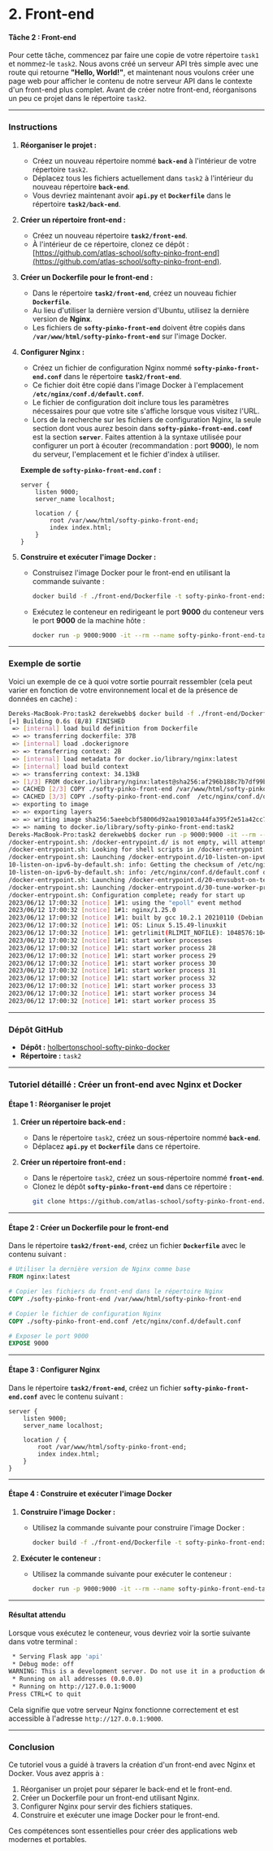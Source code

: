 # 2. Front-end

#### **Tâche 2 : Front-end**

Pour cette tâche, commencez par faire une copie de votre répertoire `task1` et nommez-le `task2`. Nous avons créé un serveur API très simple avec une route qui retourne **"Hello, World!"**, et maintenant nous voulons créer une page web pour afficher le contenu de notre serveur API dans le contexte d'un front-end plus complet. Avant de créer notre front-end, réorganisons un peu ce projet dans le répertoire `task2`.

---

### **Instructions**

1. **Réorganiser le projet :**
   - Créez un nouveau répertoire nommé **`back-end`** à l'intérieur de votre répertoire `task2`.
   - Déplacez tous les fichiers actuellement dans `task2` à l'intérieur du nouveau répertoire **`back-end`**.
   - Vous devriez maintenant avoir **`api.py`** et **`Dockerfile`** dans le répertoire **`task2/back-end`**.

2. **Créer un répertoire front-end :**
   - Créez un nouveau répertoire **`task2/front-end`**.
   - À l'intérieur de ce répertoire, clonez ce dépôt :  
     [https://github.com/atlas-school/softy-pinko-front-end](https://github.com/atlas-school/softy-pinko-front-end).

3. **Créer un Dockerfile pour le front-end :**
   - Dans le répertoire **`task2/front-end`**, créez un nouveau fichier **`Dockerfile`**.
   - Au lieu d'utiliser la dernière version d'Ubuntu, utilisez la dernière version de **Nginx**.
   - Les fichiers de **`softy-pinko-front-end`** doivent être copiés dans **`/var/www/html/softy-pinko-front-end`** sur l'image Docker.

4. **Configurer Nginx :**
   - Créez un fichier de configuration Nginx nommé **`softy-pinko-front-end.conf`** dans le répertoire **`task2/front-end`**.
   - Ce fichier doit être copié dans l'image Docker à l'emplacement **`/etc/nginx/conf.d/default.conf`**.
   - Le fichier de configuration doit inclure tous les paramètres nécessaires pour que votre site s'affiche lorsque vous visitez l'URL.
   - Lors de la recherche sur les fichiers de configuration Nginx, la seule section dont vous aurez besoin dans **`softy-pinko-front-end.conf`** est la section **`server`**. Faites attention à la syntaxe utilisée pour configurer un port à écouter (recommandation : port **9000**), le nom du serveur, l'emplacement et le fichier d'index à utiliser.

   **Exemple de `softy-pinko-front-end.conf` :**
   ```nginx
   server {
       listen 9000;
       server_name localhost;

       location / {
           root /var/www/html/softy-pinko-front-end;
           index index.html;
       }
   }
   ```

5. **Construire et exécuter l'image Docker :**
   - Construisez l'image Docker pour le front-end en utilisant la commande suivante :
     ```bash
     docker build -f ./front-end/Dockerfile -t softy-pinko-front-end:task2 ./front-end
     ```
   - Exécutez le conteneur en redirigeant le port **9000** du conteneur vers le port **9000** de la machine hôte :
     ```bash
     docker run -p 9000:9000 -it --rm --name softy-pinko-front-end-task2 softy-pinko-front-end:task2
     ```

---

### **Exemple de sortie**
Voici un exemple de ce à quoi votre sortie pourrait ressembler (cela peut varier en fonction de votre environnement local et de la présence de données en cache) :

```bash
Dereks-MacBook-Pro:task2 derekwebb$ docker build -f ./front-end/Dockerfile -t softy-pinko-front-end:task2 ./front-end
[+] Building 0.6s (8/8) FINISHED                                                                                                          
 => [internal] load build definition from Dockerfile                                                                                 0.0s
 => => transferring dockerfile: 37B                                                                                                  0.0s
 => [internal] load .dockerignore                                                                                                    0.0s
 => => transferring context: 2B                                                                                                      0.0s
 => [internal] load metadata for docker.io/library/nginx:latest                                                                      0.5s
 => [internal] load build context                                                                                                    0.0s
 => => transferring context: 34.13kB                                                                                                 0.0s
 => [1/3] FROM docker.io/library/nginx:latest@sha256:af296b188c7b7df99ba960ca614439c99cb7cf252ed7bbc23e90cfda59092305                0.0s
 => CACHED [2/3] COPY ./softy-pinko-front-end /var/www/html/softy-pinko-front-end                                                    0.0s
 => CACHED [3/3] COPY ./softy-pinko-front-end.conf  /etc/nginx/conf.d/default.conf                                                   0.0s
 => exporting to image                                                                                                               0.0s
 => => exporting layers                                                                                                              0.0s
 => => writing image sha256:5aeebcbf58006d92aa190103a44fa395f2e51a42cc7452a3561ce42af3b2aa46                                         0.0s
 => => naming to docker.io/library/softy-pinko-front-end:task2                                                                       0.0s
Dereks-MacBook-Pro:task2 derekwebb$ docker run -p 9000:9000 -it --rm --name softy-pinko-front-end-task2 softy-pinko-front-end:task2
/docker-entrypoint.sh: /docker-entrypoint.d/ is not empty, will attempt to perform configuration
/docker-entrypoint.sh: Looking for shell scripts in /docker-entrypoint.d/
/docker-entrypoint.sh: Launching /docker-entrypoint.d/10-listen-on-ipv6-by-default.sh
10-listen-on-ipv6-by-default.sh: info: Getting the checksum of /etc/nginx/conf.d/default.conf
10-listen-on-ipv6-by-default.sh: info: /etc/nginx/conf.d/default.conf differs from the packaged version
/docker-entrypoint.sh: Launching /docker-entrypoint.d/20-envsubst-on-templates.sh
/docker-entrypoint.sh: Launching /docker-entrypoint.d/30-tune-worker-processes.sh
/docker-entrypoint.sh: Configuration complete; ready for start up
2023/06/12 17:00:32 [notice] 1#1: using the "epoll" event method
2023/06/12 17:00:32 [notice] 1#1: nginx/1.25.0
2023/06/12 17:00:32 [notice] 1#1: built by gcc 10.2.1 20210110 (Debian 10.2.1-6) 
2023/06/12 17:00:32 [notice] 1#1: OS: Linux 5.15.49-linuxkit
2023/06/12 17:00:32 [notice] 1#1: getrlimit(RLIMIT_NOFILE): 1048576:1048576
2023/06/12 17:00:32 [notice] 1#1: start worker processes
2023/06/12 17:00:32 [notice] 1#1: start worker process 28
2023/06/12 17:00:32 [notice] 1#1: start worker process 29
2023/06/12 17:00:32 [notice] 1#1: start worker process 30
2023/06/12 17:00:32 [notice] 1#1: start worker process 31
2023/06/12 17:00:32 [notice] 1#1: start worker process 32
2023/06/12 17:00:32 [notice] 1#1: start worker process 33
2023/06/12 17:00:32 [notice] 1#1: start worker process 34
2023/06/12 17:00:32 [notice] 1#1: start worker process 35
```

---

### **Dépôt GitHub**
- **Dépôt :** [holbertonschool-softy-pinko-docker](https://github.com/holbertonschool/holbertonschool-softy-pinko-docker)  
- **Répertoire :** `task2`  

---

### **Tutoriel détaillé : Créer un front-end avec Nginx et Docker**

#### **Étape 1 : Réorganiser le projet**
1. **Créer un répertoire back-end :**
   - Dans le répertoire `task2`, créez un sous-répertoire nommé **`back-end`**.
   - Déplacez **`api.py`** et **`Dockerfile`** dans ce répertoire.

2. **Créer un répertoire front-end :**
   - Dans le répertoire `task2`, créez un sous-répertoire nommé **`front-end`**.
   - Clonez le dépôt **`softy-pinko-front-end`** dans ce répertoire :
     ```bash
     git clone https://github.com/atlas-school/softy-pinko-front-end.git
     ```

---

#### **Étape 2 : Créer un Dockerfile pour le front-end**
Dans le répertoire **`task2/front-end`**, créez un fichier **`Dockerfile`** avec le contenu suivant :

```Dockerfile
# Utiliser la dernière version de Nginx comme base
FROM nginx:latest

# Copier les fichiers du front-end dans le répertoire Nginx
COPY ./softy-pinko-front-end /var/www/html/softy-pinko-front-end

# Copier le fichier de configuration Nginx
COPY ./softy-pinko-front-end.conf /etc/nginx/conf.d/default.conf

# Exposer le port 9000
EXPOSE 9000
```

---

#### **Étape 3 : Configurer Nginx**
Dans le répertoire **`task2/front-end`**, créez un fichier **`softy-pinko-front-end.conf`** avec le contenu suivant :

```nginx
server {
    listen 9000;
    server_name localhost;

    location / {
        root /var/www/html/softy-pinko-front-end;
        index index.html;
    }
}
```

---

#### **Étape 4 : Construire et exécuter l'image Docker**
1. **Construire l'image Docker :**
   - Utilisez la commande suivante pour construire l'image Docker :
     ```bash
     docker build -f ./front-end/Dockerfile -t softy-pinko-front-end:task2 ./front-end
     ```

2. **Exécuter le conteneur :**
   - Utilisez la commande suivante pour exécuter le conteneur :
     ```bash
     docker run -p 9000:9000 -it --rm --name softy-pinko-front-end-task2 softy-pinko-front-end:task2
     ```

---

#### **Résultat attendu**
Lorsque vous exécutez le conteneur, vous devriez voir la sortie suivante dans votre terminal :

```bash
 * Serving Flask app 'api'
 * Debug mode: off
WARNING: This is a development server. Do not use it in a production deployment. Use a production WSGI server instead.
 * Running on all addresses (0.0.0.0)
 * Running on http://127.0.0.1:9000
Press CTRL+C to quit
```

Cela signifie que votre serveur Nginx fonctionne correctement et est accessible à l'adresse `http://127.0.0.1:9000`.

---

### **Conclusion**
Ce tutoriel vous a guidé à travers la création d'un front-end avec Nginx et Docker. Vous avez appris à :

1. Réorganiser un projet pour séparer le back-end et le front-end.
2. Créer un Dockerfile pour un front-end utilisant Nginx.
3. Configurer Nginx pour servir des fichiers statiques.
4. Construire et exécuter une image Docker pour le front-end.

Ces compétences sont essentielles pour créer des applications web modernes et portables.